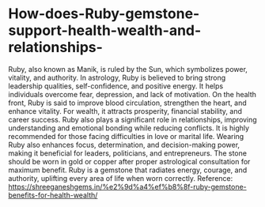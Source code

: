# How-does-Ruby-gemstone-support-health-wealth-and-relationships-

Ruby, also known as Manik, is ruled by the Sun, which symbolizes power, vitality, and authority. In astrology, Ruby is believed to bring strong leadership qualities, self-confidence, and positive energy. It helps individuals overcome fear, depression, and lack of motivation. On the health front, Ruby is said to improve blood circulation, strengthen the heart, and enhance vitality. For wealth, it attracts prosperity, financial stability, and career success. Ruby also plays a significant role in relationships, improving understanding and emotional bonding while reducing conflicts. It is highly recommended for those facing difficulties in love or marital life. Wearing Ruby also enhances focus, determination, and decision-making power, making it beneficial for leaders, politicians, and entrepreneurs. The stone should be worn in gold or copper after proper astrological consultation for maximum benefit. Ruby is a gemstone that radiates energy, courage, and authority, uplifting every area of life when worn correctly.
Reference: https://shreeganeshgems.in/%e2%9d%a4%ef%b8%8f-ruby-gemstone-benefits-for-health-wealth/
